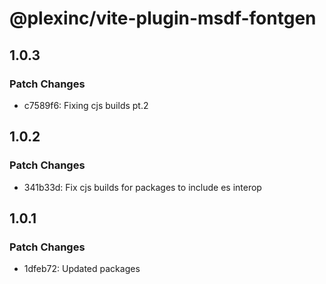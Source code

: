 # @plexinc/vite-plugin-msdf-fontgen

## 1.0.3

### Patch Changes

- c7589f6: Fixing cjs builds pt.2

## 1.0.2

### Patch Changes

- 341b33d: Fix cjs builds for packages to include es interop

## 1.0.1

### Patch Changes

- 1dfeb72: Updated packages
